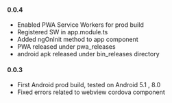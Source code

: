 #### 0.0.4
- Enabled PWA Service Workers for prod build
- Registered SW in app.module.ts
- Added ngOnInit method to app component
- PWA released under pwa_releases
- android apk released under bin_releases directory

#### 0.0.3
- First Android prod build, tested on Android 5.1 , 8.0
- Fixed errors related to webview cordova component
